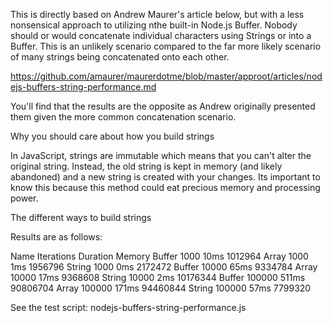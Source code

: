 This is directly based on Andrew Maurer's article below, but with a less nonsensical approach to utilizing nthe built-in
Node.js Buffer.  Nobody should or would concatenate individual characters using Strings or into a Buffer.  This is an
unlikely scenario compared to the far more likely scenario of many strings being concatenated onto each other.

https://github.com/amaurer/maurerdotme/blob/master/approot/articles/nodejs-buffers-string-performance.md

You'll find that the results are the opposite as Andrew originally presented them given the more common concatenation scenario.

Why you should care about how you build strings

In JavaScript, strings are immutable which means that you can't alter the original string. Instead, the old string is kept in memory (and likely abandoned) and a new string is created with your changes. Its important to know this because this method could eat precious memory and processing power.

The different ways to build strings

Results are as follows:

Name	Iterations	Duration	Memory
Buffer	1000		10ms		1012964
Array	1000		1ms		1956796
String	1000		0ms		2172472
Buffer	10000		65ms		9334784
Array	10000		17ms		9368608
String	10000		2ms		10176344
Buffer	100000		511ms		90806704
Array	100000		171ms		94460844
String	100000		57ms		7799320

See the test script: nodejs-buffers-string-performance.js
